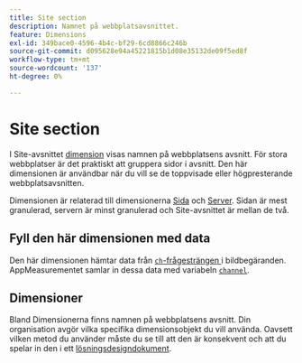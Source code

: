 ```yaml
---
title: Site section
description: Namnet på webbplatsavsnittet.
feature: Dimensions
exl-id: 349bace0-4596-4b4c-bf29-6cd8866c246b
source-git-commit: d095628e94a45221815b1d08e35132de09f5ed8f
workflow-type: tm+mt
source-wordcount: '137'
ht-degree: 0%

---
```


# Site section

I Site-avsnittet [dimension](overview.md) visas namnen på webbplatsens avsnitt. För stora webbplatser är det praktiskt att gruppera sidor i avsnitt. Den här dimensionen är användbar när du vill se de toppvisade eller högpresterande webbplatsavsnitten.

Dimensionen är relaterad till dimensionerna [Sida](page.md) och [Server](server.md). Sidan är mest granulerad, servern är minst granulerad och Site-avsnittet är mellan de två.

## Fyll den här dimensionen med data

Den här dimensionen hämtar data från [`ch`-frågesträngen ](/help/implement/validate/query-parameters.md) i bildbegäranden. AppMeasurementet samlar in dessa data med variabeln [`channel`](/help/implement/vars/page-vars/channel.md).

## Dimensioner

Bland Dimensionerna finns namnen på webbplatsens avsnitt. Din organisation avgör vilka specifika dimensionsobjekt du vill använda. Oavsett vilken metod du använder måste du se till att den är konsekvent och att du spelar in den i ett [lösningsdesigndokument](/help/implement/prepare/solution-design.md).
